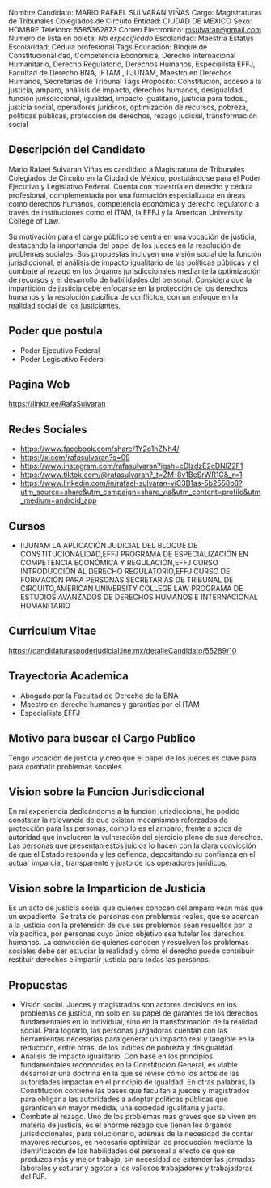 Nombre Candidato: MARIO RAFAEL SULVARAN VIÑAS
Cargo: Magistraturas de Tribunales Colegiados de Circuito
Entidad: CIUDAD DE MEXICO
Sexo: HOMBRE
Telefono: 5585362873
Correo Electronico: msulvaran@gmail.com
Numero de lista en boleta: *No especificado*
Escolaridad: Maestría
Estatus Escolaridad: Cédula profesional
Tags Educación: Bloque de Constitucionalidad, Competencia Económica, Derecho Internacional Humanitario, Derecho Regulatorio, Derechos Humanos, Especialista EFFJ, Facultad de Derecho BNA, IFTAM., IIJUNAM, Maestro en Derechos Humanos, Secretarias de Tribunal
Tags Propósito: Constitución, acceso a la justicia, amparo, análisis de impacto, derechos humanos, desigualdad, función jurisdiccional, igualdad, impacto igualitario, justicia para todos., justicia social, operadores jurídicos, optimización de recursos, pobreza, políticas públicas, protección de derechos, rezago judicial, transformación social


## Descripción del Candidato 

Mario Rafael Sulvaran Viñas es candidato a Magistratura de Tribunales Colegiados de Circuito en la Ciudad de México, postulándose para el Poder Ejecutivo y Legislativo Federal. Cuenta con maestría en derecho y cédula profesional, complementada por una formación especializada en áreas como derechos humanos, competencia económica y derecho regulatorio a través de instituciones como el ITAM, la EFFJ y la American University College of Law.

Su motivación para el cargo público se centra en una vocación de justicia, destacando la importancia del papel de los jueces en la resolución de problemas sociales. Sus propuestas incluyen una visión social de la función jurisdiccional, el análisis de impacto igualitario de las políticas públicas y el combate al rezago en los órganos jurisdiccionales mediante la optimización de recursos y el desarrollo de habilidades del personal. Considera que la impartición de justicia debe enfocarse en la protección de los derechos humanos y la resolución pacífica de conflictos, con un enfoque en la realidad social de los justiciantes.


## Poder que postula

- Poder Ejecutivo Federal
- Poder Legislativo Federal


## Pagina Web

https://linktr.ee/RafaSulvaran


## Redes Sociales

- https://www.facebook.com/share/1Y2o1hZNh4/
- https://x.com/rafasulvaran?s=09
- https://www.instagram.com/rafasulvaran?igsh=cDlzdzE2cDNlZ2F1
- https://www.tiktok.com/@rafasulvaran?_t=ZM-8v1BeSrWR1C&_r=1
- https://www.linkedin.com/in/rafael-sulvaran-viC3B1as-5b2558b8?utm_source=share&utm_campaign=share_via&utm_content=profile&utm_medium=android_app


## Cursos

- IIJUNAM   LA APLICACIÓN JUDICIAL DEL BLOQUE DE CONSTITUCIONALIDAD,EFFJ PROGRAMA DE ESPECIALIZACIÓN EN COMPETENCIA ECONÓMICA Y REGULACIÓN,EFFJ CURSO INTRODUCCIÓN AL DERECHO REGULATORIO,EFFJ CURSO DE FORMACIÓN PARA PERSONAS SECRETARIAS DE TRIBUNAL DE CIRCUITO,AMERICAN UNIVERSITY COLLEGE  LAW PROGRAMA DE ESTUDIOS AVANZADOS DE DERECHOS HUMANOS E INTERNACIONAL HUMANITARIO


## Curriculum Vitae

https://candidaturaspoderjudicial.ine.mx/detalleCandidato/55289/10


## Trayectoria Academica

- Abogado por la Facultad de Derecho de la BNA
- Maestro en derecho humanos y garantías por el ITAM
- Especialiista EFFJ


## Motivo para buscar el Cargo Publico

Tengo vocación de justicia y creo que el papel de los jueces es clave para para combatir problemas sociales.


## Vision sobre la Funcion Jurisdiccional

En mi experiencia dedicándome a la función jurisdiccional, he podido constatar la relevancia de que existan mecanismos reforzados de protección para las personas, como lo es el amparo, frente a actos de autoridad que involucren la vulneración del ejercicio pleno de sus derechos. Las personas que presentan estos juicios lo hacen con la clara convicción de que el Estado responda y les defienda, depositando su confianza en el actuar imparcial, transparente y justo de los operadores jurídicos.


## Vision sobre la Imparticion de Justicia

Es un acto de justicia social que quienes conocen del amparo vean más que un expediente. Se trata de personas con problemas reales, que se acercan a la justicia con la pretensión de que sus problemas sean resueltos por la vía pacífica, por personas cuyo único objetivo sea tutelar los derechos humanos. La convicción de quienes conocen y resuelven los problemas sociales debe ser estudiar la realidad y cómo el derecho puede contribuir restituir derechos e impartir justicia para todas las personas.


## Propuestas

- Visión social. Jueces y magistrados son actores decisivos en los problemas de justicia, no sólo en su papel de garantes de los derechos fundamentales en lo individual, sino en la transformación de la realidad social. Para lograrlo, las personas juzgadoras cuentan con las herramientas necesarias para generar un impacto real y tangible en la reducción, entre otras, de los índices de pobreza y desigualdad.
- Análisis de impacto igualitario. Con base en los principios fundamentales reconocidos en la Constitución General, es viable desarrollar una doctrina en la que se revise cómo los actos de las autoridades impactan en el principio de igualdad. En otras palabras, la Constitución contiene las bases que facultan a jueces y magistrados para obligar a las autoridades a adoptar políticas públicas que garanticen en mayor medida, una sociedad igualitaria y justa.
- Combate al rezago. Uno de los problemas más graves que se viven en materia de justicia, es el enorme rezago que tienen los órganos jurisdiccionales, para solucionarlo, además de la necesidad de contar mayores recursos, es necesario optimizar las producción mediante la identificación de las habilidades del personal a efecto de que se produzca más y mejor trabajo, sin necesidad de extender las jornadas laborales y saturar y agotar a los valiosos trabajadores y trabajadoras del PJF.

